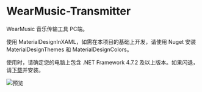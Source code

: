 # WearMusic-Transmitter

WearMusic 音乐传输工具 PC端。

使用 MaterialDesignInXAML，如需在本项目的基础上开发，请使用 Nuget 安装 MaterialDesignThemes 和 MaterialDesignColors。

使用时，请确定您的电脑上包含 .NET Framework 4.7.2 及以上版本。如果闪退，请[下载](https://dotnet.microsoft.com/download/dotnet-framework/net472)并安装。

![预览](https://i.loli.net/2021/05/01/o7LVk1bzu69YJm4.png)
